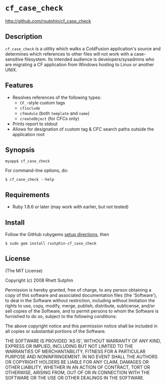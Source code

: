 `cf_case_check`
===============
http://github.com/rsutphin/cf_case_check
    
Description
-----------

`cf_case_check` is a utility which walks a ColdFusion application's source and 
determines which references to other files will not work with a case-sensitive
filesystem.  Its intended audience is developers/sysadmins who are migrating
a CF application from Windows hosting to Linux or another UNIX.

Features
--------

* Resolves references of the following types:
  - `CF_`-style custom tags
  - `cfinclude`
  - `cfmodule` (both `template` and `name`)
  - `createObject` (for CFCs only)
* Prints report to stdout
* Allows for designation of custom tag & CFC search paths outside the 
  application root

Synopsis
--------

    myapp$ cf_case_check

For command-line options, do:

    $ cf_case_check --help

Requirements
------------

* Ruby 1.8.6 or later (may work with earlier, but not tested)

Install
-------

Follow the GitHub rubygems [setup directions](http://gems.github.com/), then

    $ sudo gem install rsutphin-cf_case_check

License
-------

(The MIT License)

Copyright (c) 2008 Rhett Sutphin

Permission is hereby granted, free of charge, to any person obtaining
a copy of this software and associated documentation files (the
'Software'), to deal in the Software without restriction, including
without limitation the rights to use, copy, modify, merge, publish,
distribute, sublicense, and/or sell copies of the Software, and to
permit persons to whom the Software is furnished to do so, subject to
the following conditions:

The above copyright notice and this permission notice shall be
included in all copies or substantial portions of the Software.

THE SOFTWARE IS PROVIDED 'AS IS', WITHOUT WARRANTY OF ANY KIND,
EXPRESS OR IMPLIED, INCLUDING BUT NOT LIMITED TO THE WARRANTIES OF
MERCHANTABILITY, FITNESS FOR A PARTICULAR PURPOSE AND NONINFRINGEMENT.
IN NO EVENT SHALL THE AUTHORS OR COPYRIGHT HOLDERS BE LIABLE FOR ANY
CLAIM, DAMAGES OR OTHER LIABILITY, WHETHER IN AN ACTION OF CONTRACT,
TORT OR OTHERWISE, ARISING FROM, OUT OF OR IN CONNECTION WITH THE
SOFTWARE OR THE USE OR OTHER DEALINGS IN THE SOFTWARE.
